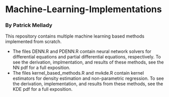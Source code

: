 # Machine-Learning-Implementations
### By Patrick Mellady

This repository contains multiple machine learning based methods implemented from scratch. 

*  The files DENN.R and PDENN.R contain neural network solvers for differential equations and partial differential equations, respectively. To see the derivation, implmentation, and results of these methods, see the NN pdf for a full exposition.
*  The files kernel_based_methods.R and mvkde.R contain kernel estimators for density estimation and non-parametric regression. To see the derivation, implementation, and results from these methods, see the KDE pdf for a full exposition.

